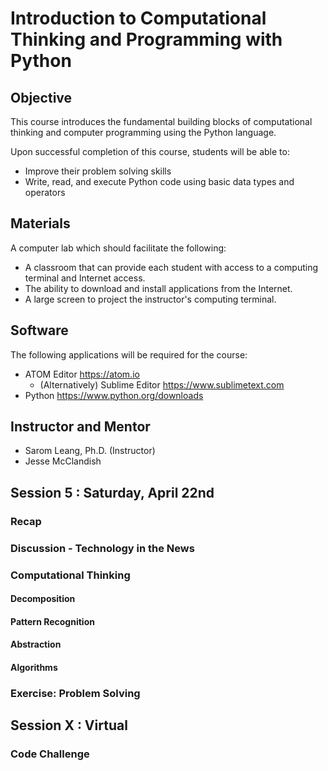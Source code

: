 # Introduction to Computational Thinking and Programming with Python

## Objective

This course introduces the fundamental building blocks of computational thinking and computer programming using the Python language.

Upon successful completion of this course, students will be able to:

- Improve their problem solving skills
- Write, read, and execute Python code using basic data types and operators

## Materials

A computer lab which should facilitate the following:

- A classroom that can provide each student with access to a computing terminal and Internet access.
- The ability to download and install applications from the Internet.
- A large screen to project the instructor's computing terminal.

## Software

The following applications will be required for the course:

- ATOM Editor https://atom.io
  - (Alternatively) Sublime Editor https://www.sublimetext.com
- Python https://www.python.org/downloads

## Instructor and Mentor
- Sarom Leang, Ph.D. (Instructor)
- Jesse McClandish

## Session 5 : Saturday, April 22nd

### Recap
### Discussion - Technology in the News
### Computational Thinking
#### Decomposition
#### Pattern Recognition
#### Abstraction
#### Algorithms
### Exercise: Problem Solving

## Session X : Virtual

### Code Challenge
